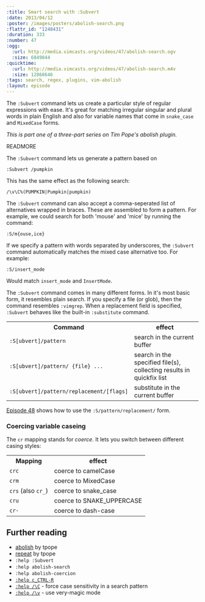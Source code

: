 ```yaml
--- 
:title: Smart search with :Subvert
:date: 2013/04/12
:poster: /images/posters/abolish-search.png
:flattr_id: "1248431"
:duration: 333
:number: 47
:ogg: 
  :url: http://media.vimcasts.org/videos/47/abolish-search.ogv
  :size: 6849844
:quicktime: 
  :url: http://media.vimcasts.org/videos/47/abolish-search.m4v
  :size: 12868646
:tags: search, regex, plugins, vim-abolish
:layout: episode
---
```


The `:Subvert` command lets us create a particular style of regular expressions with ease. It's great for matching irregular singular and plural words in plain English and also for variable names that come in `snake_case` and `MixedCase` forms.

*This is part one of a three-part series on Tim Pope's abolish plugin.*

READMORE


The `:Subvert` command lets us generate a pattern based on 

    :Subvert /pumpkin

This has the same effect as the following search:

	/\v\C%(PUMPKIN|Pumpkin|pumpkin)

The `:Subvert` command can also accept a comma-seperated list of alternatives wrapped in braces. These are assembled to form a pattern. For example, we could search for both 'mouse' and 'mice' by running the command:

    :S/m{ouse,ice}

If we specify a pattern with words separated by underscores, the `:Subvert` command automatically matches the mixed case alternative too. For example:

    :S/insert_mode

Would match `insert_mode` and `InsertMode`.

The `:Subvert` command comes in many different forms. In it's most basic form, it resembles plain search. If you specify a file (or glob), then the command resembles `:vimgrep`. When a replacement field is specified, `:Subvert` behaves like the built-in `:substitute` command.

<table>
   <tr>
       <th>Command</th>
       <th>effect</th>
   </tr>
   <tr>
       <td><code>:S[ubvert]/pattern</code></td>
       <td>search in the current buffer</td>
   </tr>
   <tr>
       <td><code>:S[ubvert]/pattern/ {file} ...</code></td>
       <td>search in the specified file(s), collecting results in quickfix list</td>
   </tr>
   <tr>
       <td><code>:S[ubvert]/pattern/replacement/[flags]</code></td>
       <td>substitute in the current buffer</td>
   </tr>
</table>

[Episode 48](/e/48) shows how to use the `:S/pattern/replacement/` form.

### Coercing variable caseing

The `cr` mapping stands for *coerce*. It lets you switch between different casing styles:

<table>
   <tr>
       <th>Mapping</th>
       <th>effect</th>
   </tr>
   <tr>
       <td><code>crc</code></td>
       <td>coerce to camelCase</td>
   </tr>
   <tr>
       <td><code>crm</code></td>
       <td>coerce to MixedCase</td>
   </tr>
   <tr>
       <td><code>crs</code> (also <code>cr_</code>)</td>
       <td>coerce to snake_case</td>
   </tr>
   <tr>
       <td><code>cru</code></td>
       <td>coerce to SNAKE_UPPERCASE</td>
   </tr>
   <tr>
       <td><code>cr-</code></td>
       <td>coerce to dash-case</td>
   </tr>
</table>


## Further reading

* [abolish][] by tpope
* [repeat][] by tpope
* `:help :Subvert`
* `:help abolish-search`
* `:help abolish-coercion`
* [`:help c_CTRL-R`][reg]
* [`:help /\C`][C] - force case sensitivity in a search pattern
* [`:help /\v`][v] - use very-magic mode

[abolish]: https://github.com/tpope/vim-abolish
[repeat]: https://github.com/tpope/vim-repeat
[reg]: http://vimdoc.sourceforge.net/htmldoc/cmdline.html#c_CTRL-R
[C]: http://vimdoc.sourceforge.net/htmldoc/pattern.html#/\C
[v]: http://vimdoc.sourceforge.net/htmldoc/pattern.html#/\v
